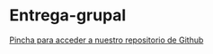 # Entrega-grupal

[ Pincha para acceder a nuestro repositorio de Github](https://github.com/Xavitheforce/Laberinto)
